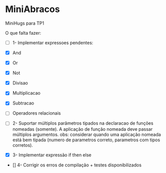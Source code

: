 # MiniAbracos
MiniHugs para TP1


O que falta fazer:

- [ ] 1- Implementar expressoes pendentes:
- [X] And
- [X] Or
- [X] Not
- [X] Divisao
- [X] Multiplicacao
- [X] Subtracao
- [ ] Operadores relacionais

- [ ] 2- Suportar múltiplos parâmetros tipados na declaracao de funções nomeadas (somente). A aplicação de função nomeada deve passar múltiplos argumentos.
obs: considerar quando uma aplicação nomeada está bem tipada (numero de parametros correto, parametros com tipos corretos).

- [X] 3- Implementar expressão if then else

- [] 4- Corrigir os erros de compilação + testes disponibilizados
